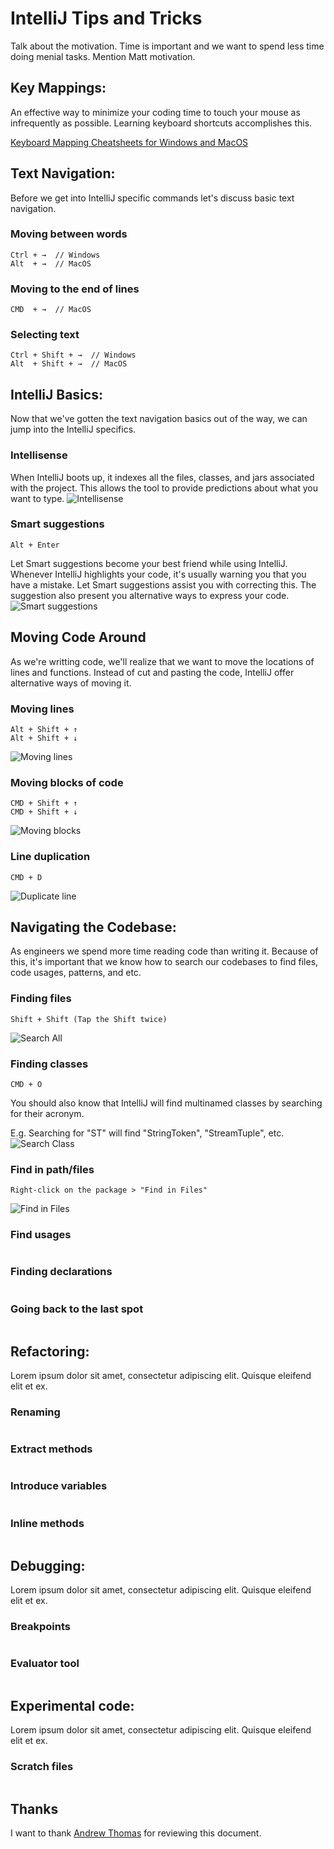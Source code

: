 # IntelliJ Tips and Tricks
Talk about the motivation. Time is important and 
we want to spend less time doing menial tasks. Mention Matt motivation.

## Key Mappings:
An effective way to minimize your coding time to touch your mouse as infrequently as possible. Learning keyboard shortcuts accomplishes this.

[Keyboard Mapping Cheatsheets for Windows and MacOS](https://resources.jetbrains.com/storage/products/intellij-idea/docs/IntelliJIDEA_ReferenceCard.pdf)

## Text Navigation:
Before we get into IntelliJ specific commands
let's discuss basic text navigation.

### Moving between words
```
Ctrl + →  // Windows
Alt  + →  // MacOS
```
### Moving to the end of lines
```
CMD  + →  // MacOS
```
### Selecting text
```
Ctrl + Shift + →  // Windows
Alt  + Shift + →  // MacOS
```

## IntelliJ Basics:
Now that we've gotten the text navigation basics out of the way, we can jump into the IntelliJ specifics.

### Intellisense
When IntelliJ boots up, it indexes all the files, classes, and jars associated with the project. This allows the tool to provide predictions about
what you want to type.
![Intellisense](gifs/intellisense.gif)

### Smart suggestions
```
Alt + Enter
```
Let Smart suggestions become your best friend while using IntelliJ. Whenever IntelliJ highlights
your code, it's usually warning you that you have a mistake. Let Smart suggestions assist you with correcting this. The suggestion also present you alternative ways to express your code.
![Smart suggestions](gifs/smart-suggestions.gif)


## Moving Code Around
As we're writting code, we'll realize that we want to move the locations of lines and functions. Instead of cut and pasting the code, IntelliJ offer alternative ways of moving it.

### Moving lines
```
Alt + Shift + ↑
Alt + Shift + ↓
```
![Moving lines](gifs/moving-lines.gif)

### Moving blocks of code
```
CMD + Shift + ↑
CMD + Shift + ↓
```
![Moving blocks](gifs/moving-blocks.gif)

### Line duplication
```
CMD + D
```
![Duplicate line](gifs/duplicate-line.gif)

## Navigating the Codebase:
As engineers we spend more time reading code than writing it. Because of this, it's important that we know how to search our codebases to find files, code usages, patterns, and etc.

### Finding files
```
Shift + Shift (Tap the Shift twice)
```
![Search All](gifs/search-all.gif)

### Finding classes
```
CMD + O
```
You should also know that IntelliJ will find multinamed
classes by searching for their acronym. 

E.g. Searching for "ST" will find "StringToken", "StreamTuple", etc.
![Search Class](gifs/search-class.gif)

### Find in path/files
```
Right-click on the package > "Find in Files" 
```
![Find in Files](gifs/find-in-files.gif)

### Find usages
```
```
### Finding declarations
```
```
### Going back to the last spot
```
```

## Refactoring:
Lorem ipsum dolor sit amet, consectetur adipiscing elit. Quisque eleifend elit et ex.

### Renaming
```
```
### Extract methods
```
```
### Introduce variables
```
```
### Inline methods
```
```

## Debugging:
Lorem ipsum dolor sit amet, consectetur adipiscing elit. Quisque eleifend elit et ex.

### Breakpoints
```
```
### Evaluator tool
```
```

## Experimental code:
Lorem ipsum dolor sit amet, consectetur adipiscing elit. Quisque eleifend elit et ex.

### Scratch files
```
```

## Thanks
I want to thank [Andrew Thomas](https://github.com/ch00kz) for reviewing this document.

